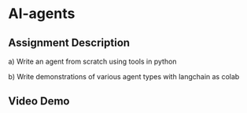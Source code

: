 # AI-agents

## Assignment Description

a) Write an agent from scratch using tools in python


b) Write demonstrations of various agent types with langchain as colab

## Video Demo
